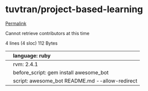 # tuvtran/project-based-learning

[Permalink](https://github.com/tuvtran/project-based-learning/blob/97afefeb79ffb67a865adef90b20c0e61d1d581a/.travis.yml)

Cannot retrieve contributors at this time

 4 lines \(4 sloc\) 112 Bytes

|  | language: ruby |
| :--- | :--- |
|  | rvm: 2.4.1 |
|  | before\_script: gem install awesome\_bot |
|  | script: awesome\_bot README.md --allow-redirect |

